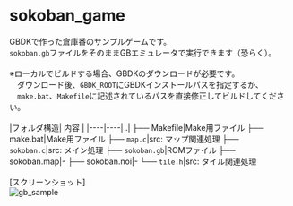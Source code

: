 # sokoban_game
GBDKで作った倉庫番のサンプルゲームです。
<br>
`sokoban.gb`ファイルをそのままGBエミュレータで実行できます（恐らく）。
<br>
<br>
※ローカルでビルドする場合、GBDKのダウンロードが必要です。
<br>
　ダウンロード後、`GBDK_ROOT`にGBDKインストールパスを指定するか、
<br>
　`make.bat`、`Makefile`に記述されているパスを直接修正してビルドしてください。
<br>
<br>
|フォルダ構造| 内容 |
|----|----|
.|
├── Makefile|Make用ファイル
├── make.bat|Make用ファイル
├── `map.c`|src: マップ関連処理
├── `sokoban.c`|src: メイン処理
├── `sokoban.gb`|ROMファイル
├── sokoban.map|-
├── sokoban.noi|-
└── `tile.h`|src: タイル関連処理
<br>
<br>
[スクリーンショット]<br>
![gb_sample](https://user-images.githubusercontent.com/77447256/142758196-3ad6b724-bd0f-4a2a-b4c5-8b57cc36ecea.png)

